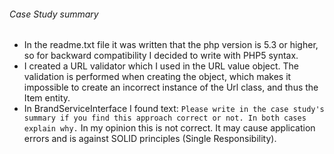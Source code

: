 ###### Case Study summary

- In the readme.txt file it was written that the php version is 5.3 or higher, so for backward compatibility I decided to write with PHP5 syntax.
- I created a URL validator which I used in the URL value object. The validation is performed when creating the object, which makes it impossible to create an incorrect instance of the Url class, and thus the Item entity.
- In BrandServiceInterface I found text:
`Please write in the case study's summary if you find this approach correct or not. In both cases explain why.`
In my opinion this is not correct. It may cause application errors and is against SOLID principles (Single Responsibility).
